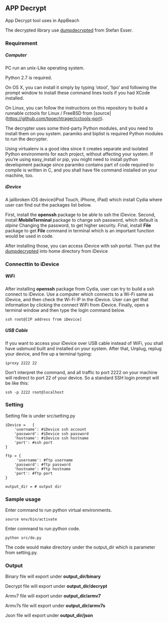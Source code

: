 ## APP Decrypt

App Decrypt tool uses in AppBeach

The decrypted library use [dumpdecrypted](https://github.com/stefanesser/dumpdecrypted) from Stefan Esser.

### Requirement

##### Computer

PC run an unix-Like operating system.

Python 2.7 is required.

On OS X, you can install it simply by typing ‘otool’, ‘lipo’ and following the prompt window to install these command lines tools if you had XCode installed. 

On Linux, you can follow the instructions on this repository to build a runnable cctools for Linux / FreeBSD from [source] (https://github.com/tpoechtrager/cctools-port). 

The decrypter uses some third-party Python modules, and you need to install them on you system. paramiko and biplist is required Python modules to run the decrypter. 

Using virtualenv is a good idea since it creates separate and isolated Python environments for each project, without affecting your system. If you’re using easy_install or pip, you might need to install python development package since paramiko contains part of code required to compile is written in C, and you shall have file command installed on your machine, too.


##### iDevice

A jailbroken iOS device(iPod Touch, iPhone, iPad) which install Cydia where user can find out the packages list below.

First, install the __openssh__ package to be able to ssh the iDevice. Second, install __MobileTerminal__ package to change ssh password, which default is *alpine* Changing the password, to get higher security. Final, install __File__ package to get __File__ command in terminal which is an important function would be used in code.

After installing those, you can access iDevice with ssh portal. Then put the [dumpdecrypted](https://github.com/stefanesser/dumpdecrypted) into home directory from iDevice

### Connecttin to iDevice

##### WiFi

After installing __openssh__ package from Cydia, user can try to build a ssh connect to iDevice. Use a computer which connects to a Wi-Fi same as iDevice, and then check the Wi-Fi IP in the iDevice. User can get that information by clicking the connect WiFi from iDevice. Finally, open a terminal window and then type the login command below.

	ssh root@[IP address from iDevice]

##### USB Cable

If you want to access your iDevice over USB cable instead of WiFi, you shall have usbmuxd built and installed on your system. After that, Unplug, replug your device, and fire up a terminal typing:

	iproxy 2222 22

Don’t interpret the command, and all traffic to port 2222 on your machine will redirect to port 22 of your device. So a standard SSH login prompt will be like this:
 
	ssh -p 2222 root@localhost

### Setting

Setting file is under src/setting.py

	iDevice =	{
		'username': #iDevice ssh account
		'password': #iDevice ssh password
		'hostname': #iDevice ssh hostname
		'port': #ssh port
	}
	
	ftp = {
		 'username': #ftp username
	    'password': #ftp password
	    'hostname': #ftp hostname
	    'port': #ftp port
	}
	
	output_dir = # output dir

### Sample usage

Enter command to run python virtual environments.

	source env/bin/activate

Enter command to run python code.

	python src/do.py
	
The code would make directory under the output_dir which is parameter from setting.py.
	

### Output

Binary file will export under __output_dir/binary__

Decrypt file will export under __output_dir/decrypt__

Armv7 file will export under __output_dir/armv7__

Armv7s file will export under __output_dir/armv7s__

Json file will export under __output_dir/json__
